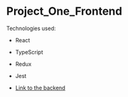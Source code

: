 # Project_One_Frontend

Technologies used:
- React
- TypeScript
- Redux
- Jest

- [Link to the backend](https://github.com/Revature-2106RCN-Team-3/Project_One)
